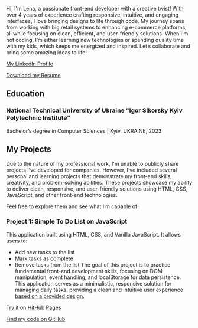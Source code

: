 Hi, I'm Lena, a passionate front-end developer with a creative twist! With over 4 years of experience crafting responsive, intuitive, and engaging interfaces, I love bringing designs to life through code. My journey spans from working with big retail systems to enhancing e-commerce platforms, all while focusing on clean, efficient, and user-friendly solutions. When I'm not coding, I’m either learning new technologies or spending quality time with my kids, which keeps me energized and inspired. Let’s collaborate and bring some amazing ideas to life!

[My LinkedIn Profile](https://www.linkedin.com/in/olena-potiatynyk/)

[Download my Resume](assets/files/resume.pdf)

## Education
### National Technical University of Ukraine "Igor Sikorsky Kyiv Polytechnic Institute"
Bachelor’s degree in Computer Sciences | Kyiv, UKRAINE, 2023

## My Projects
Due to the nature of my professional work, I'm unable to publicly share projects I’ve developed for companies. However, I’ve included several personal and learning projects that demonstrate my front-end skills, creativity, and problem-solving abilities. These projects showcase my ability to deliver clean, responsive, and user-friendly solutions using HTML, CSS, JavaScript, and other front-end technologies.

Feel free to explore them and see what I’m capable of!

### Project 1: Simple To Do List on JavaScript
This application built using HTML, CSS, and Vanilla JavaScript. It allows users to:
- Add new tasks to the list
- Mark tasks as complete
- Remove tasks from the list
The goal of this project is to practice fundamental front-end development skills, focusing on DOM manipulation, event handling, and localStorage for data persistence. This application serves as a minimalistic, responsive solution for managing daily tasks, providing a clean and intuitive user experience [based on a provided design](https://www.figma.com/design/zPLqBMQ3eK4egEWt9icc2C/%D0%97%D0%B0%D0%B2%D0%B4%D0%B0%D0%BD%D0%BD%D1%8F-%D0%BD%D0%B0-%D0%BB%D0%B0%D0%B9%D0%B2%D0%BA%D0%BE%D0%B4%D0%B8%D0%BD%D0%B3?node-id=2-25&node-type=frame&t=zlaokxcAatMgu0vz-0).

[Try it on HitHub Pages](https://olenapotiatynyk.github.io/todolist-vanillaJS/)

[Find my code on GitHub](https://github.com/OlenaPotiatynyk/todolist-vanillaJS)
